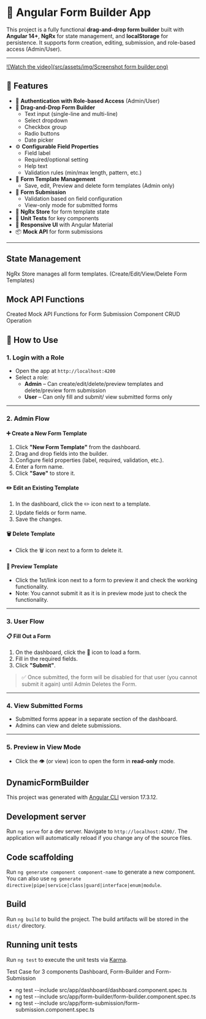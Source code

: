 # 🧱 Angular Form Builder App

This project is a fully functional **drag-and-drop form builder** built with **Angular 14+**, **NgRx** for state management, and **localStorage** for persistence. It supports form creation, editing, submission, and role-based access (Admin/User).

---
[![Watch the video](src/assets/img/Screenshot form builder.png)](https://drive.google.com/file/d/1tz0fAHrSZH85Atx0t4Ion-AjAZJ6Wt5S/preview)


## 🚀 Features

- 🔐 **Authentication with Role-based Access** (Admin/User)
- 🧰 **Drag-and-Drop Form Builder**
  - Text input (single-line and multi-line)
  - Select dropdown
  - Checkbox group
  - Radio buttons
  - Date picker
- ⚙️ **Configurable Field Properties**
  - Field label
  - Required/optional setting
  - Help text
  - Validation rules (min/max length, pattern, etc.)
- 💾 **Form Template Management**
  - Save, edit, Preview and delete form templates (Admin only)
- 📄 **Form Submission**
  - Validation based on field configuration
  - View-only mode for submitted forms
- 🧠 **NgRx Store** for form template state
- 🧪 **Unit Tests** for key components
- 📱 **Responsive UI** with Angular Material
- 📦 **Mock API** for form submissions

---

## State Management
NgRx Store manages all form templates. (Create/Edit/View/Delete Form Templates)

## Mock API Functions

Created Mock API Functions for Form Submission Component CRUD Operation

## 🧩 How to Use

### 1. **Login with a Role**

- Open the app at `http://localhost:4200`
- Select a role:
  - **Admin** – Can create/edit/delete/preview templates and delete/preview form submission 
  - **User** – Can only fill and submit/ view submitted forms only

---

### 2. **Admin Flow**

#### ➕ Create a New Form Template

1. Click **"New Form Template"** from the dashboard.
2. Drag and drop fields into the builder.
3. Configure field properties (label, required, validation, etc.).
4. Enter a form name.
5. Click **"Save"** to store it.

#### ✏️ Edit an Existing Template

1. In the dashboard, click the ✏️ icon next to a template.
2. Update fields or form name.
3. Save the changes.

#### 🗑️ Delete Template

- Click the 🗑️ icon next to a form to delete it.

#### 🔗 Preview Template

- Click the 1st/link icon next to a form to preview it and check the working functionality.
- Note: You cannot submit it as it is in preview mode just to check the functionality.

---

### 3. **User Flow**

#### 📋 Fill Out a Form

1. On the dashboard, click the 🔗 icon to load a form.
2. Fill in the required fields.
3. Click **"Submit"**.

> ✅ Once submitted, the form will be disabled for that user (you cannot submit it again) until Admin Deletes the Form.

---

### 4. **View Submitted Forms**

- Submitted forms appear in a separate section of the dashboard.
- Admins can view and delete submissions.

---

### 5. **Preview in View Mode**

- Click the 👁️ (or view) icon to open the form in **read-only** mode.

## DynamicFormBuilder

This project was generated with [Angular CLI](https://github.com/angular/angular-cli) version 17.3.12.

## Development server

Run `ng serve` for a dev server. Navigate to `http://localhost:4200/`. The application will automatically reload if you change any of the source files.

## Code scaffolding

Run `ng generate component component-name` to generate a new component. You can also use `ng generate directive|pipe|service|class|guard|interface|enum|module`.

## Build

Run `ng build` to build the project. The build artifacts will be stored in the `dist/` directory.

## Running unit tests

Run `ng test` to execute the unit tests via [Karma](https://karma-runner.github.io).

Test Case for 3 components Dashboard, Form-Builder and Form- Submission

- ng test --include src/app/dashboard/dashboard.component.spec.ts
- ng test --include src/app/form-builder/form-builder.component.spec.ts
- ng test --include src/app/form-submission/form-submission.component.spec.ts
